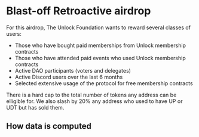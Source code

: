 # Blast-off Retroactive airdrop

For this airdrop, The Unlock Foundation wants to reward several classes of users:

- Those who have bought paid memberships from Unlock membership contracts
- Those who have attended paid events who used Unlock membership contracts
- Active DAO participants (voters and delegates)
- Active Discord users over the last 6 months
- Selected extensive usage of the protocol for free membership contracts

There is a hard cap to the total number of tokens any address can be elligible for. We also slash by 20% any address who used to have UP or UDT but has sold them.

## How data is computed
